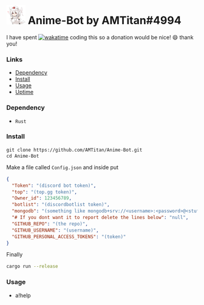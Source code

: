 # <img src="https://github.com/AMTitan/Anime-Bot/raw/master/AnimeBot.png" alt="icon" width="50px"/> Anime-Bot by AMTitan#4994

I have spent [![wakatime](https://wakatime.com/badge/github/AMTitan/Anime-Bot.svg)](https://wakatime.com/badge/github/AMTitan/Anime-Bot) coding this so a donation would be nice! 😄 thank you!

<h3>Links</h3>

- [Dependency](https://github.com/AMTitan/Anime-Bot#dependency)
- [Install](https://github.com/AMTitan/Anime-Bot#install)
- [Usage](https://github.com/AMTitan/Anime-Bot#usage)
- [Uptime](https://status.watchbot.app/bot/833682899202080818)

<h3>Dependency</h3>

- `Rust`

<h3>Install</h3>

```
git clone https://github.com/AMTitan/Anime-Bot.git
cd Anime-Bot
```

Make a file called `Config.json` and inside put 
```json
{
  "Token": "(discord bot token)",
  "top": "(top.gg token)",
  "Owner_id": 123456789,
  "botlist": "(discordbotlist token)",
  "mongodb": "(something like mongodb+srv://<username>:<password>@<stuff>",
  "# If you dont want it to report delete the lines below": "null",
  "GITHUB_REPO": "(the repo)",
  "GITHUB_USERNAME": "(username)",
  "GITHUB_PERSONAL_ACCESS_TOKENS": "(token)"
}
```

Finally

```sh
cargo run --release
```

<h3>Usage</h3>

- a!help
